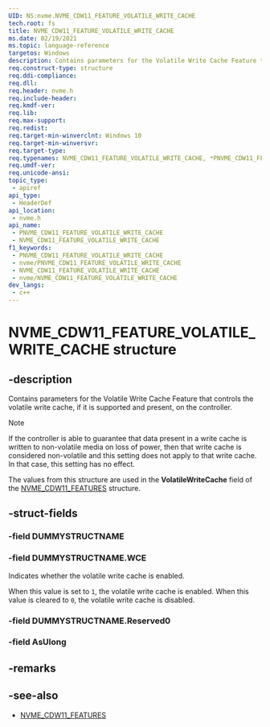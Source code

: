 ```yaml
---
UID: NS:nvme.NVME_CDW11_FEATURE_VOLATILE_WRITE_CACHE
tech.root: fs
title: NVME_CDW11_FEATURE_VOLATILE_WRITE_CACHE
ms.date: 02/19/2021
ms.topic: language-reference
targetos: Windows
description: Contains parameters for the Volatile Write Cache Feature that controls the volatile write cache, if it is supported and present, on the controller.
req.construct-type: structure
req.ddi-compliance: 
req.dll: 
req.header: nvme.h
req.include-header: 
req.kmdf-ver: 
req.lib: 
req.max-support: 
req.redist: 
req.target-min-winverclnt: Windows 10
req.target-min-winversvr: 
req.target-type: 
req.typenames: NVME_CDW11_FEATURE_VOLATILE_WRITE_CACHE, *PNVME_CDW11_FEATURE_VOLATILE_WRITE_CACHE
req.umdf-ver: 
req.unicode-ansi: 
topic_type:
 - apiref
api_type:
 - HeaderDef
api_location:
 - nvme.h
api_name:
 - PNVME_CDW11_FEATURE_VOLATILE_WRITE_CACHE
 - NVME_CDW11_FEATURE_VOLATILE_WRITE_CACHE
f1_keywords:
 - PNVME_CDW11_FEATURE_VOLATILE_WRITE_CACHE
 - nvme/PNVME_CDW11_FEATURE_VOLATILE_WRITE_CACHE
 - NVME_CDW11_FEATURE_VOLATILE_WRITE_CACHE
 - nvme/NVME_CDW11_FEATURE_VOLATILE_WRITE_CACHE
dev_langs:
 - c++
---
```


# NVME_CDW11_FEATURE_VOLATILE_WRITE_CACHE structure


## -description

Contains parameters for the Volatile Write Cache Feature that controls the volatile write cache, if it is supported and present, on the controller.

> [!NOTE]
> If the controller is able to guarantee that data present in a write cache is written to non-volatile media on loss of power, then that write cache is considered non-volatile and this setting does not apply to that write cache. In that case, this setting has no effect.

The values from this structure are used in the **VolatileWriteCache** field of the [NVME_CDW11_FEATURES](ns-nvme-nvme_cdw11_features.md) structure.

## -struct-fields

### -field DUMMYSTRUCTNAME

### -field DUMMYSTRUCTNAME.WCE

Indicates whether the volatile write cache is enabled.

When this value is set to `1`, the volatile write cache is enabled. When this value is cleared to `0`, the volatile write cache is disabled.

### -field DUMMYSTRUCTNAME.Reserved0

### -field AsUlong

## -remarks

## -see-also

- [NVME_CDW11_FEATURES](ns-nvme-nvme_cdw11_features.md)

